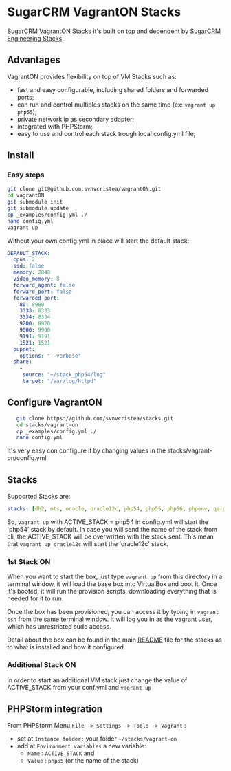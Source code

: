 # SugarCRM VagrantON Stacks

SugarCRM VagrantON Stacks it's built on top and dependent by [SugarCRM Engineering Stacks](https://github.com/sugarcrm/stacks).

## Advantages

VagrantON provides flexibility on top of VM Stacks such as:
 * fast and easy configurable, including shared folders and forwarded ports;
 * can run and control multiples stacks on the same time (ex: `vagrant up php55`);
 * private network ip as secondary adapter;
 * integrated with PHPStorm;
 * easy to use and control each stack trough local config.yml file;
 

## Install

### Easy steps

```bash
git clone git@github.com:svnvcristea/vagrantON.git
cd vagrantON
git submodule init
git submodule update
cp _examples/config.yml ./
nano config.yml
vagrant up
```

Without your own config.yml in place will start the default stack:

```yaml
DEFAULT_STACK:
  cpus: 2
  ssd: false
  memory: 2048
  video_memory: 8
  forward_agent: false
  forward_port: false
  forwarded_port:
    80: 8080
    3333: 8333
    3334: 8334
    9200: 8920
    9000: 9900
    9191: 9191
    1521: 1521
  puppet:
    options: "--verbose"
  share:
    -
     source: "~/stack_php54/log"
     target: "/var/log/httpd"
```

## Configure VagrantON

```bash
   git clone https://github.com/svnvcristea/stacks.git
   cd stacks/vagrant-on
   cp _examples/config.yml ./
   nano config.yml
```

It's very easy con configure it by changing values in the stacks/vagrant-on/config.yml

## Stacks

Supported Stacks are:
```yaml
stacks: [db2, mts, oracle, oracle12c, php54, php55, php56, phpenv, qa-php53, qa-php54, ubuntu-driver]
```
So, `vagrant up` with ACTIVE_STACK = php54 in config.yml will start the 'php54' stack by default. 
In case you will send the name of the stack from cli, the ACTIVE_STACK will be overwritten with the stack sent.
This mean that `vagrant up oracle12c` will start the 'oracle12c' stack.


### 1st Stack ON

When you want to start the box, just type `vagrant up` from this directory in a terminal window, it will load the base box into VirtualBox and boot it.  Once it's booted, it will run the provision scripts, downloading everything that is needed for it to run.

Once the box has been provisioned, you can access it by typing in `vagrant ssh` from the same terminal window.  It will log you in as the vagrant user, which has unrestricted sudo access.

Detail about the box can be found in the main [README](../README.md#installed-software) file for the stacks as to what is installed and how it configured.

### Additional Stack ON

In order to start an additional VM stack just change the value of ACTIVE_STACK from your conf.yml and `vagrant up`

## PHPStorm integration

From PHPStorm Menu `File -> Settings -> Tools -> Vagrant` :
 * set at `Instance folder:` your folder `~/stacks/vagrant-on`
 * add at `Environment variables` a new variable:
   * `Name` : `ACTIVE_STACK` and 
   * `Value` : `php55` (or the name of the stack) 
